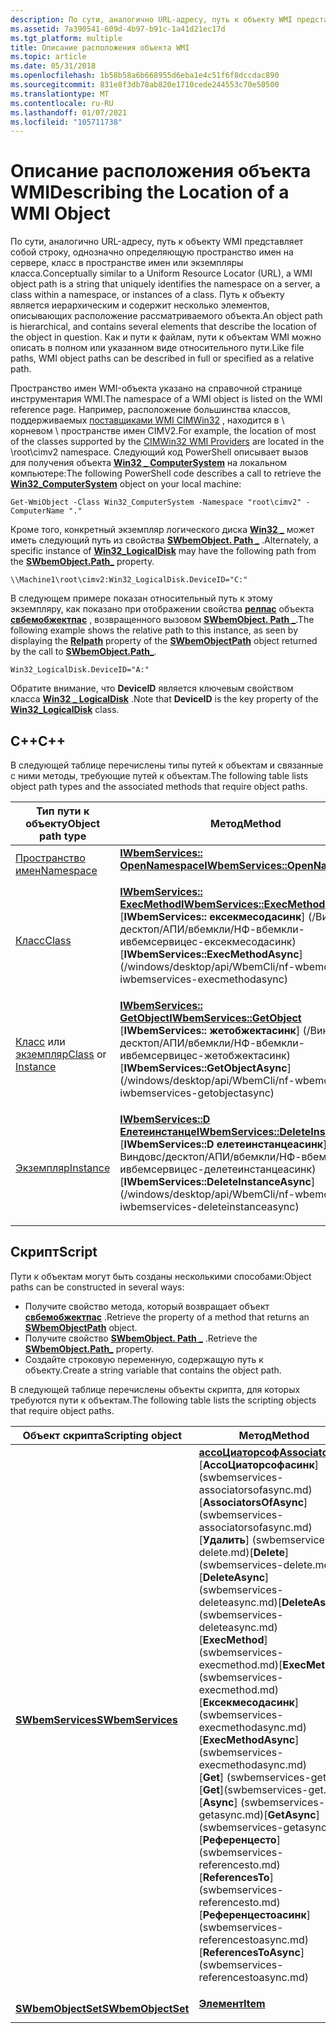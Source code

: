 ```yaml
---
description: По сути, аналогично URL-адресу, путь к объекту WMI представляет собой строку, однозначно определяющую пространство имен на сервере, класс в пространстве имен или экземпляры класса.
ms.assetid: 7a390541-609d-4b97-b91c-1a41d21ec17d
ms.tgt_platform: multiple
title: Описание расположения объекта WMI
ms.topic: article
ms.date: 05/31/2018
ms.openlocfilehash: 1b58b58a6b668955d6eba1e4c51f6f8dccdac890
ms.sourcegitcommit: 831e8f3db78ab820e1710cede244553c70e50500
ms.translationtype: MT
ms.contentlocale: ru-RU
ms.lasthandoff: 01/07/2021
ms.locfileid: "105711738"
---
```

# <a name="describing-the-location-of-a-wmi-object"></a><span data-ttu-id="2404e-103">Описание расположения объекта WMI</span><span class="sxs-lookup"><span data-stu-id="2404e-103">Describing the Location of a WMI Object</span></span>

<span data-ttu-id="2404e-104">По сути, аналогично URL-адресу, путь к объекту WMI представляет собой строку, однозначно определяющую пространство имен на сервере, класс в пространстве имен или экземпляры класса.</span><span class="sxs-lookup"><span data-stu-id="2404e-104">Conceptually similar to a Uniform Resource Locator (URL), a WMI object path is a string that uniquely identifies the namespace on a server, a class within a namespace, or instances of a class.</span></span> <span data-ttu-id="2404e-105">Путь к объекту является иерархическим и содержит несколько элементов, описывающих расположение рассматриваемого объекта.</span><span class="sxs-lookup"><span data-stu-id="2404e-105">An object path is hierarchical, and contains several elements that describe the location of the object in question.</span></span> <span data-ttu-id="2404e-106">Как и пути к файлам, пути к объектам WMI можно описать в полном или указанном виде относительного пути.</span><span class="sxs-lookup"><span data-stu-id="2404e-106">Like file paths, WMI object paths can be described in full or specified as a relative path.</span></span>

<span data-ttu-id="2404e-107">Пространство имен WMI-объекта указано на справочной странице инструментария WMI.</span><span class="sxs-lookup"><span data-stu-id="2404e-107">The namespace of a WMI object is listed on the WMI reference page.</span></span> <span data-ttu-id="2404e-108">Например, расположение большинства классов, поддерживаемых [поставщиками WMI CIMWin32](/windows/desktop/CIMWin32Prov/cimwin32-wmi-providers) , находится в \\ корневом \\ пространстве имен CIMV2.</span><span class="sxs-lookup"><span data-stu-id="2404e-108">For example, the location of most of the classes supported by the [CIMWin32 WMI Providers](/windows/desktop/CIMWin32Prov/cimwin32-wmi-providers) are located in the \\root\\cimv2 namespace.</span></span> <span data-ttu-id="2404e-109">Следующий код PowerShell описывает вызов для получения объекта [**Win32 \_ ComputerSystem**](/windows/desktop/CIMWin32Prov/win32-computersystem) на локальном компьютере:</span><span class="sxs-lookup"><span data-stu-id="2404e-109">The following PowerShell code describes a call to retrieve the [**Win32\_ComputerSystem**](/windows/desktop/CIMWin32Prov/win32-computersystem) object on your local machine:</span></span>

`Get-WmiObject -Class Win32_ComputerSystem -Namespace "root\cimv2" -ComputerName "."`

<span data-ttu-id="2404e-110">Кроме того, конкретный экземпляр логического диска [**Win32 \_**](/windows/desktop/CIMWin32Prov/win32-logicaldisk) может иметь следующий путь из свойства [**SWbemObject. Path \_**](swbemobject-path-.md) .</span><span class="sxs-lookup"><span data-stu-id="2404e-110">Alternately, a specific instance of [**Win32\_LogicalDisk**](/windows/desktop/CIMWin32Prov/win32-logicaldisk) may have the following path from the [**SWbemObject.Path\_**](swbemobject-path-.md) property.</span></span>

`\\Machine1\root\cimv2:Win32_LogicalDisk.DeviceID="C:"`

<span data-ttu-id="2404e-111">В следующем примере показан относительный путь к этому экземпляру, как показано при отображении свойства [**релпас**](swbemobjectpath-relpath.md) объекта [**свбемобжектпас**](swbemobjectpath.md) , возвращенного вызовом [**SWbemObject. Path \_**](swbemobject-path-.md).</span><span class="sxs-lookup"><span data-stu-id="2404e-111">The following example shows the relative path to this instance, as seen by displaying the [**Relpath**](swbemobjectpath-relpath.md) property of the [**SWbemObjectPath**](swbemobjectpath.md) object returned by the call to [**SWbemObject.Path\_**](swbemobject-path-.md).</span></span>

`Win32_LogicalDisk.DeviceID="A:"`

<span data-ttu-id="2404e-112">Обратите внимание, что **DeviceID** является ключевым свойством класса [**Win32 \_ LogicalDisk**](/windows/desktop/CIMWin32Prov/win32-logicaldisk) .</span><span class="sxs-lookup"><span data-stu-id="2404e-112">Note that **DeviceID** is the key property of the [**Win32\_LogicalDisk**](/windows/desktop/CIMWin32Prov/win32-logicaldisk) class.</span></span>

## <a name="c"></a><span data-ttu-id="2404e-113">C++</span><span class="sxs-lookup"><span data-stu-id="2404e-113">C++</span></span>

<span data-ttu-id="2404e-114">В следующей таблице перечислены типы путей к объектам и связанные с ними методы, требующие путей к объектам.</span><span class="sxs-lookup"><span data-stu-id="2404e-114">The following table lists object path types and the associated methods that require object paths.</span></span>



<table>
<thead>
<tr class="header">
<th><span data-ttu-id="2404e-115">Тип пути к объекту</span><span class="sxs-lookup"><span data-stu-id="2404e-115">Object path type</span></span></th>
<th><span data-ttu-id="2404e-116">Метод</span><span class="sxs-lookup"><span data-stu-id="2404e-116">Method</span></span></th>
</tr>
</thead>
<tbody>
<tr class="odd">
<td><span data-ttu-id="2404e-117"><a href="describing-a-wmi-namespace-object-path.md">Пространство имен</a></span><span class="sxs-lookup"><span data-stu-id="2404e-117"><a href="describing-a-wmi-namespace-object-path.md">Namespace</a></span></span></td>
<td><dl><span data-ttu-id="2404e-118"><a href="/windows/desktop/api/WbemCli/nf-wbemcli-iwbemservices-opennamespace"><strong>IWbemServices:: OpenNamespace</strong></a></span><span class="sxs-lookup"><span data-stu-id="2404e-118"><a href="/windows/desktop/api/WbemCli/nf-wbemcli-iwbemservices-opennamespace"><strong>IWbemServices::OpenNamespace</strong></a></span></span><br />
</dl></td>
</tr>
<tr class="even">
<td><span data-ttu-id="2404e-119"><a href="describing-a-class-object-path.md">Класс</a></span><span class="sxs-lookup"><span data-stu-id="2404e-119"><a href="describing-a-class-object-path.md">Class</a></span></span></td>
<td><dl><span data-ttu-id="2404e-120"><a href="/windows/desktop/api/WbemCli/nf-wbemcli-iwbemservices-execmethod"><strong>IWbemServices:: ExecMethod</strong></a></span><span class="sxs-lookup"><span data-stu-id="2404e-120"><a href="/windows/desktop/api/WbemCli/nf-wbemcli-iwbemservices-execmethod"><strong>IWbemServices::ExecMethod</strong></a></span></span><br />
<span data-ttu-id="2404e-121">[<strong>IWbemServices:: ексекмесодасинк</strong>] (/Виндовс/десктоп/АПИ/вбемкли/НФ-вбемкли-ивбемсервицес-ексекмесодасинк)</span><span class="sxs-lookup"><span data-stu-id="2404e-121">[<strong>IWbemServices::ExecMethodAsync</strong>](/windows/desktop/api/WbemCli/nf-wbemcli-iwbemservices-execmethodasync)</span></span><br />
</dl></td>
</tr>
<tr class="odd">
<td><span data-ttu-id="2404e-122"><a href="describing-a-class-object-path.md">Класс</a> или <a href="describing-an-instance-object-path.md">экземпляр</a></span><span class="sxs-lookup"><span data-stu-id="2404e-122"><a href="describing-a-class-object-path.md">Class</a> or <a href="describing-an-instance-object-path.md">Instance</a></span></span></td>
<td><dl><span data-ttu-id="2404e-123"><a href="/windows/desktop/api/WbemCli/nf-wbemcli-iwbemservices-getobject"><strong>IWbemServices:: GetObject</strong></a></span><span class="sxs-lookup"><span data-stu-id="2404e-123"><a href="/windows/desktop/api/WbemCli/nf-wbemcli-iwbemservices-getobject"><strong>IWbemServices::GetObject</strong></a></span></span><br />
<span data-ttu-id="2404e-124">[<strong>IWbemServices:: жетобжектасинк</strong>] (/Виндовс/десктоп/АПИ/вбемкли/НФ-вбемкли-ивбемсервицес-жетобжектасинк)</span><span class="sxs-lookup"><span data-stu-id="2404e-124">[<strong>IWbemServices::GetObjectAsync</strong>](/windows/desktop/api/WbemCli/nf-wbemcli-iwbemservices-getobjectasync)</span></span><br />
</dl></td>
</tr>
<tr class="even">
<td><span data-ttu-id="2404e-125"><a href="describing-an-instance-object-path.md">Экземпляр</a></span><span class="sxs-lookup"><span data-stu-id="2404e-125"><a href="describing-an-instance-object-path.md">Instance</a></span></span></td>
<td><dl><span data-ttu-id="2404e-126"><a href="/windows/desktop/api/WbemCli/nf-wbemcli-iwbemservices-deleteinstance"><strong>IWbemServices::D Елетеинстанце</strong></a></span><span class="sxs-lookup"><span data-stu-id="2404e-126"><a href="/windows/desktop/api/WbemCli/nf-wbemcli-iwbemservices-deleteinstance"><strong>IWbemServices::DeleteInstance</strong></a></span></span><br />
<span data-ttu-id="2404e-127">[<strong>IWbemServices::D елетеинстанцеасинк</strong>] (/Виндовс/десктоп/АПИ/вбемкли/НФ-вбемкли-ивбемсервицес-делетеинстанцеасинк)</span><span class="sxs-lookup"><span data-stu-id="2404e-127">[<strong>IWbemServices::DeleteInstanceAsync</strong>](/windows/desktop/api/WbemCli/nf-wbemcli-iwbemservices-deleteinstanceasync)</span></span><br />
</dl></td>
</tr>
</tbody>
</table>



 

## <a name="script"></a><span data-ttu-id="2404e-128">Скрипт</span><span class="sxs-lookup"><span data-stu-id="2404e-128">Script</span></span>

<span data-ttu-id="2404e-129">Пути к объектам могут быть созданы несколькими способами:</span><span class="sxs-lookup"><span data-stu-id="2404e-129">Object paths can be constructed in several ways:</span></span>

-   <span data-ttu-id="2404e-130">Получите свойство метода, который возвращает объект [**свбемобжектпас**](swbemobjectpath.md) .</span><span class="sxs-lookup"><span data-stu-id="2404e-130">Retrieve the property of a method that returns an [**SWbemObjectPath**](swbemobjectpath.md) object.</span></span>
-   <span data-ttu-id="2404e-131">Получите свойство [**SWbemObject. Path \_**](swbemobject-path-.md) .</span><span class="sxs-lookup"><span data-stu-id="2404e-131">Retrieve the [**SWbemObject.Path\_**](swbemobject-path-.md) property.</span></span>
-   <span data-ttu-id="2404e-132">Создайте строковую переменную, содержащую путь к объекту.</span><span class="sxs-lookup"><span data-stu-id="2404e-132">Create a string variable that contains the object path.</span></span>

<span data-ttu-id="2404e-133">В следующей таблице перечислены объекты скрипта, для которых требуются пути к объектам.</span><span class="sxs-lookup"><span data-stu-id="2404e-133">The following table lists the scripting objects that require object paths.</span></span>



<table>
<thead>
<tr class="header">
<th><span data-ttu-id="2404e-134">Объект скрипта</span><span class="sxs-lookup"><span data-stu-id="2404e-134">Scripting object</span></span></th>
<th><span data-ttu-id="2404e-135">Метод</span><span class="sxs-lookup"><span data-stu-id="2404e-135">Method</span></span></th>
</tr>
</thead>
<tbody>
<tr class="odd">
<td><span data-ttu-id="2404e-136"><a href="swbemservices.md"><strong>SWbemServices</strong></a></span><span class="sxs-lookup"><span data-stu-id="2404e-136"><a href="swbemservices.md"><strong>SWbemServices</strong></a></span></span></td>
<td><dl><span data-ttu-id="2404e-137"><a href="swbemservices-associatorsof.md"><strong>ассоЦиаторсоф</strong></a></span><span class="sxs-lookup"><span data-stu-id="2404e-137"><a href="swbemservices-associatorsof.md"><strong>AssociatorsOf</strong></a></span></span><br />
<span data-ttu-id="2404e-138">[<strong>АссоЦиаторсофасинк</strong>] (swbemservices-associatorsofasync.md)</span><span class="sxs-lookup"><span data-stu-id="2404e-138">[<strong>AssociatorsOfAsync</strong>](swbemservices-associatorsofasync.md)</span></span><br />
<span data-ttu-id="2404e-139">[<strong>Удалить</strong>] (swbemservices-delete.md)</span><span class="sxs-lookup"><span data-stu-id="2404e-139">[<strong>Delete</strong>](swbemservices-delete.md)</span></span><br />
<span data-ttu-id="2404e-140">[<strong>DeleteAsync</strong>] (swbemservices-deleteasync.md)</span><span class="sxs-lookup"><span data-stu-id="2404e-140">[<strong>DeleteAsync</strong>](swbemservices-deleteasync.md)</span></span><br />
<span data-ttu-id="2404e-141">[<strong>ExecMethod</strong>] (swbemservices-execmethod.md)</span><span class="sxs-lookup"><span data-stu-id="2404e-141">[<strong>ExecMethod</strong>](swbemservices-execmethod.md)</span></span><br />
<span data-ttu-id="2404e-142">[<strong>Ексекмесодасинк</strong>] (swbemservices-execmethodasync.md)</span><span class="sxs-lookup"><span data-stu-id="2404e-142">[<strong>ExecMethodAsync</strong>](swbemservices-execmethodasync.md)</span></span><br />
<span data-ttu-id="2404e-143">[<strong>Get</strong>] (swbemservices-get.md)</span><span class="sxs-lookup"><span data-stu-id="2404e-143">[<strong>Get</strong>](swbemservices-get.md)</span></span><br />
<span data-ttu-id="2404e-144">[<strong>Async</strong>] (swbemservices-getasync.md)</span><span class="sxs-lookup"><span data-stu-id="2404e-144">[<strong>GetAsync</strong>](swbemservices-getasync.md)</span></span><br />
<span data-ttu-id="2404e-145">[<strong>Референцесто</strong>] (swbemservices-referencesto.md)</span><span class="sxs-lookup"><span data-stu-id="2404e-145">[<strong>ReferencesTo</strong>](swbemservices-referencesto.md)</span></span><br />
<span data-ttu-id="2404e-146">[<strong>Референцестоасинк</strong>] (swbemservices-referencestoasync.md)</span><span class="sxs-lookup"><span data-stu-id="2404e-146">[<strong>ReferencesToAsync</strong>](swbemservices-referencestoasync.md)</span></span><br />
</dl></td>
</tr>
<tr class="even">
<td><span data-ttu-id="2404e-147"><a href="swbemobjectset.md"><strong>SWbemObjectSet</strong></a></span><span class="sxs-lookup"><span data-stu-id="2404e-147"><a href="swbemobjectset.md"><strong>SWbemObjectSet</strong></a></span></span></td>
<td><dl><span data-ttu-id="2404e-148"><a href="swbemobjectset-item.md"><strong>Элемент</strong></a></span><span class="sxs-lookup"><span data-stu-id="2404e-148"><a href="swbemobjectset-item.md"><strong>Item</strong></a></span></span><br />
</dl></td>
</tr>
</tbody>
</table>



 

 

 
